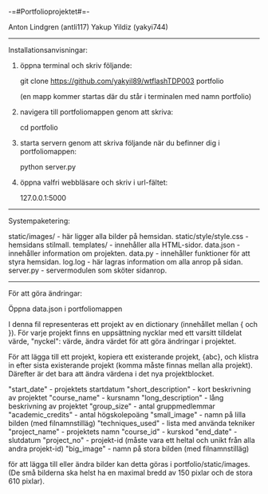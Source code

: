 -=#Portfolioprojektet#=-

Anton Lindgren (antli117)
Yakup Yildiz (yakyi744)

------------------------------------------------------------------------------------------

Installationsanvisningar:

1. öppna terminal och skriv följande:

   git clone https://github.com/yakyil89/wtflashTDP003 portfolio

   (en mapp kommer startas där du står i terminalen med namn portfolio)

2. navigera till portfoliomappen genom att skriva:

   cd portfolio

3. starta servern genom att skriva följande när du befinner dig i portfoliomappen:

   python server.py

4. öppna valfri webbläsare och skriv i url-fältet:

   127.0.0.1:5000

------------------------------------------------------------------------------------------

Systempaketering:

static/images/ - här ligger alla bilder på hemsidan.
static/style/style.css - hemsidans stilmall.
templates/ - innehåller alla HTML-sidor.
data.json - innehåller information om projekten.
data.py - innehåller funktioner för att styra hemsidan.
log.log - här lagras information om alla anrop på sidan.
server.py - servermodulen som sköter sidanrop.

------------------------------------------------------------------------------------------

För att göra ändringar:

Öppna data.json i portfoliomappen

I denna fil representeras ett projekt av en dictionary (innehållet mellan { och }).
För varje projekt finns en uppsättning nycklar med ett varsitt tilldelat värde,
"nyckel": värde, ändra värdet för att göra ändringar i projektet.

För att lägga till ett projekt, kopiera ett existerande projekt, {abc}, och klistra in
efter sista existerande projekt (komma måste finnas mellan alla projekt). Därefter är det
bara att ändra värdena i det nya projektblocket.

"start_date" - projektets startdatum
"short_description" - kort beskrivning av projektet
"course_name" - kursnamn
"long_description" - lång beskrivning av projektet
"group_size" - antal gruppmedlemmar
"academic_credits" - antal högskolepoäng
"small_image" - namn på lilla bilden (med filnamnstilläg)
"techniques_used" - lista med använda tekniker
"project_name" - projektets namn
"course_id" - kurskod
"end_date" - slutdatum
"project_no" - projekt-id (måste vara ett heltal och unikt från alla andra projekt-id)
"big_image" - namn på stora bilden (med filnamnstilläg)

för att lägga till eller ändra bilder kan detta göras i portfolio/static/images.
(De små bilderna ska helst ha en maximal bredd av 150 pixlar och de stora 610 pixlar).
